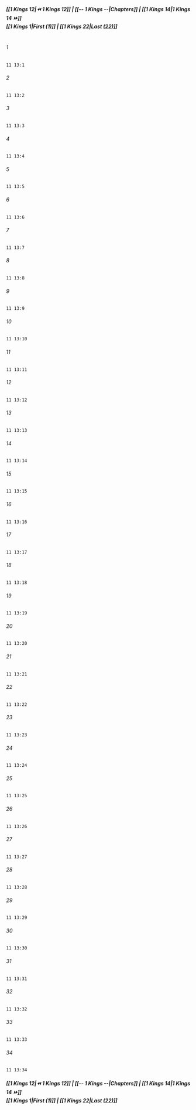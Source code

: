 
##### **[[1 Kings 12|⏪ 1 Kings 12]] | [[-- 1 Kings --|Chapters]] | [[1 Kings 14|1 Kings 14 ⏩]]**<br>**[[1 Kings 1|First (1)]] | [[1 Kings 22|Last (22)]]**<br><br>

###### 1
``` verse
11 13:1
```
###### 2
``` verse
11 13:2
```
###### 3
``` verse
11 13:3
```
###### 4
``` verse
11 13:4
```
###### 5
``` verse
11 13:5
```
###### 6
``` verse
11 13:6
```
###### 7
``` verse
11 13:7
```
###### 8
``` verse
11 13:8
```
###### 9
``` verse
11 13:9
```
###### 10
``` verse
11 13:10
```
###### 11
``` verse
11 13:11
```
###### 12
``` verse
11 13:12
```
###### 13
``` verse
11 13:13
```
###### 14
``` verse
11 13:14
```
###### 15
``` verse
11 13:15
```
###### 16
``` verse
11 13:16
```
###### 17
``` verse
11 13:17
```
###### 18
``` verse
11 13:18
```
###### 19
``` verse
11 13:19
```
###### 20
``` verse
11 13:20
```
###### 21
``` verse
11 13:21
```
###### 22
``` verse
11 13:22
```
###### 23
``` verse
11 13:23
```
###### 24
``` verse
11 13:24
```
###### 25
``` verse
11 13:25
```
###### 26
``` verse
11 13:26
```
###### 27
``` verse
11 13:27
```
###### 28
``` verse
11 13:28
```
###### 29
``` verse
11 13:29
```
###### 30
``` verse
11 13:30
```
###### 31
``` verse
11 13:31
```
###### 32
``` verse
11 13:32
```
###### 33
``` verse
11 13:33
```
###### 34
``` verse
11 13:34
```

##### **[[1 Kings 12|⏪ 1 Kings 12]] | [[-- 1 Kings --|Chapters]] | [[1 Kings 14|1 Kings 14 ⏩]]**<br>**[[1 Kings 1|First (1)]] | [[1 Kings 22|Last (22)]]**
